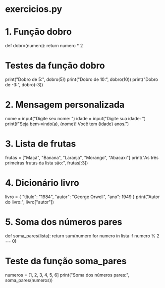 

# exercicios.py

# 1. Função dobro
def dobro(numero):
    return numero * 2

# Testes da função dobro
print("Dobro de 5:", dobro(5))
print("Dobro de 10:", dobro(10))
print("Dobro de -3:", dobro(-3))


# 2. Mensagem personalizada
nome = input("Digite seu nome: ")
idade = input("Digite sua idade: ")
print(f"Seja bem-vindo(a), {nome}! Você tem {idade} anos.")


# 3. Lista de frutas
frutas = ["Maçã", "Banana", "Laranja", "Morango", "Abacaxi"]
print("As três primeiras frutas da lista são:", frutas[:3])


# 4. Dicionário livro
livro = {
    "título": "1984",
    "autor": "George Orwell",
    "ano": 1949
}
print("Autor do livro:", livro["autor"])


# 5. Soma dos números pares
def soma_pares(lista):
    return sum(numero for numero in lista if numero % 2 == 0)

# Teste da função soma_pares
numeros = [1, 2, 3, 4, 5, 6]
print("Soma dos números pares:", soma_pares(numeros))
